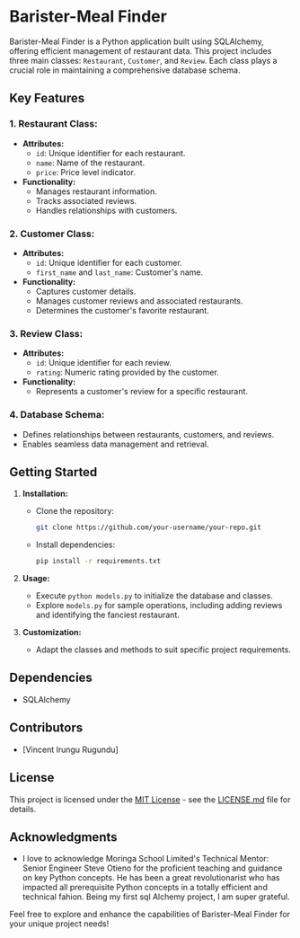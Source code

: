 # Barister-Meal Finder

Barister-Meal Finder is a Python application built using SQLAlchemy, offering efficient management of restaurant data. This project includes three main classes: `Restaurant`, `Customer`, and `Review`. Each class plays a crucial role in maintaining a comprehensive database schema.

## Key Features

### 1. **Restaurant Class:**
   - **Attributes:**
     - `id`: Unique identifier for each restaurant.
     - `name`: Name of the restaurant.
     - `price`: Price level indicator.
   - **Functionality:**
     - Manages restaurant information.
     - Tracks associated reviews.
     - Handles relationships with customers.

### 2. **Customer Class:**
   - **Attributes:**
     - `id`: Unique identifier for each customer.
     - `first_name` and `last_name`: Customer's name.
   - **Functionality:**
     - Captures customer details.
     - Manages customer reviews and associated restaurants.
     - Determines the customer's favorite restaurant.

### 3. **Review Class:**
   - **Attributes:**
     - `id`: Unique identifier for each review.
     - `rating`: Numeric rating provided by the customer.
   - **Functionality:**
     - Represents a customer's review for a specific restaurant.

### 4. **Database Schema:**
   - Defines relationships between restaurants, customers, and reviews.
   - Enables seamless data management and retrieval.

## Getting Started

1. **Installation:**
   - Clone the repository:
     ```bash
     git clone https://github.com/your-username/your-repo.git
     ```
   - Install dependencies:
     ```bash
     pip install -r requirements.txt
     ```

2. **Usage:**
   - Execute `python models.py` to initialize the database and classes.
   - Explore `models.py` for sample operations, including adding reviews and identifying the fanciest restaurant.

3. **Customization:**
   - Adapt the classes and methods to suit specific project requirements.

## Dependencies

- SQLAlchemy

## Contributors

- [Vincent Irungu Rugundu]


## License

This project is licensed under the [MIT License](LICENSE.md) - see the [LICENSE.md](LICENSE.md) file for details.

## Acknowledgments

- I love to acknowledge Moringa School Limited's Technical Mentor: Senior Engineer Steve Otieno for the proficient teaching and guidance on key Python concepts. He has been a great revolutionarist who has impacted all prerequisite Python concepts in a totally efficient and technical fahion. Being my first sql Alchemy project, I am super grateful.

Feel free to explore and enhance the capabilities of Barister-Meal Finder for your unique project needs!
